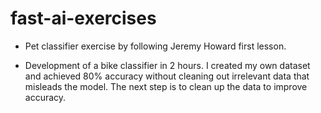 # fast-ai-exercises

- Pet classifier exercise by following Jeremy Howard first lesson.

- Development of a bike classifier in 2 hours. I created my own dataset and achieved 80% accuracy without cleaning out irrelevant data that misleads the model. The next step is to clean up the data to improve accuracy.